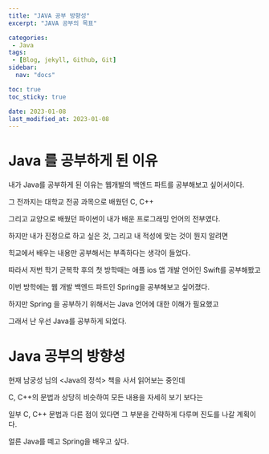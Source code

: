 ```yaml
---
title: "JAVA 공부 방향성"
excerpt: "JAVA 공부의 목표"

categories:
 - Java
tags:
 - [Blog, jekyll, Github, Git]
sidebar:
  nav: "docs"

toc: true
toc_sticky: true

date: 2023-01-08
last_modified_at: 2023-01-08
---
```


# Java 를 공부하게 된 이유

내가 Java를 공부하게 된 이유는 웹개발의 백엔드 파트를 공부해보고 싶어서이다.

그 전까지는 대학교 전공 과목으로 배웠던 C, C++ 

그리고 교양으로 배웠던 파이썬이 내가 배운 프로그래밍 언어의 전부였다.

하지만 내가 진정으로 하고 싶은 것, 그리고 내 적성에 맞는 것이 뭔지 알려면 

힉교에서 배우는 내용만 공부해서는 부족하다는 생각이 들었다.

따라서 저번 학기 군복학 후의 첫 방학때는 애플 ios 앱 개발 언어인 Swift를 공부해봤고

이번 방학에는 웹 개발 백엔드 파트인 Spring을 공부해보고 싶어졌다.

하지만 Spring 을 공부하기 위해서는 Java 언어에 대한 이해가 필요했고

그래서 난 우선 Java를 공부하게 되었다.

# Java 공부의 방향성

현재 남궁성 님의 <Java의 정석> 책을 사서 읽어보는 중인데 

C, C++의 문법과 상당히 비슷하여 모든 내용을 자세히 보기 보다는

일부 C, C++ 문법과 다른 점이 있다면 그 부분을 간략하게 다루며 진도를 나갈 계획이다.


얼른 Java를 떼고 Spring을 배우고 싶다.